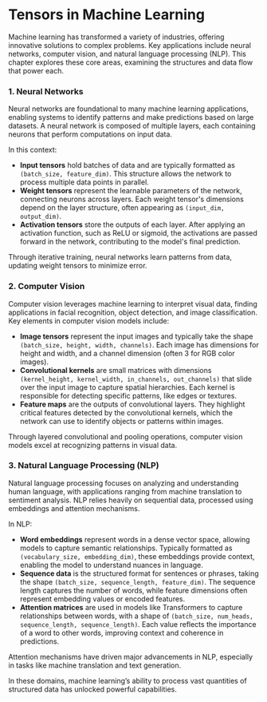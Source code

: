 # Tensors in Machine Learning

Machine learning has transformed a variety of industries, offering innovative solutions to complex problems. Key applications include neural networks, computer vision, and natural language processing (NLP). This chapter explores these core areas, examining the structures and data flow that power each.

### 1. Neural Networks

Neural networks are foundational to many machine learning applications, enabling systems to identify patterns and make predictions based on large datasets. A neural network is composed of multiple layers, each containing neurons that perform computations on input data.

In this context:

* **Input tensors** hold batches of data and are typically formatted as `(batch_size, feature_dim)`. This structure allows the network to process multiple data points in parallel.
* **Weight tensors** represent the learnable parameters of the network, connecting neurons across layers. Each weight tensor's dimensions depend on the layer structure, often appearing as `(input_dim, output_dim)`.
* **Activation tensors** store the outputs of each layer. After applying an activation function, such as ReLU or sigmoid, the activations are passed forward in the network, contributing to the model's final prediction.

Through iterative training, neural networks learn patterns from data, updating weight tensors to minimize error.

### 2. Computer Vision

Computer vision leverages machine learning to interpret visual data, finding applications in facial recognition, object detection, and image classification. Key elements in computer vision models include:

* **Image tensors** represent the input images and typically take the shape `(batch_size, height, width, channels)`. Each image has dimensions for height and width, and a channel dimension (often 3 for RGB color images).
* **Convolutional kernels** are small matrices with dimensions `(kernel_height, kernel_width, in_channels, out_channels)` that slide over the input image to capture spatial hierarchies. Each kernel is responsible for detecting specific patterns, like edges or textures.
* **Feature maps** are the outputs of convolutional layers. They highlight critical features detected by the convolutional kernels, which the network can use to identify objects or patterns within images.

Through layered convolutional and pooling operations, computer vision models excel at recognizing patterns in visual data.

### 3. Natural Language Processing (NLP)

Natural language processing focuses on analyzing and understanding human language, with applications ranging from machine translation to sentiment analysis. NLP relies heavily on sequential data, processed using embeddings and attention mechanisms.

In NLP:

* **Word embeddings** represent words in a dense vector space, allowing models to capture semantic relationships. Typically formatted as `(vocabulary_size, embedding_dim)`, these embeddings provide context, enabling the model to understand nuances in language.
* **Sequence data** is the structured format for sentences or phrases, taking the shape `(batch_size, sequence_length, feature_dim)`. The sequence length captures the number of words, while feature dimensions often represent embedding values or encoded features.
* **Attention matrices** are used in models like Transformers to capture relationships between words, with a shape of `(batch_size, num_heads, sequence_length, sequence_length)`. Each value reflects the importance of a word to other words, improving context and coherence in predictions.

Attention mechanisms have driven major advancements in NLP, especially in tasks like machine translation and text generation.

In these domains, machine learning’s ability to process vast quantities of structured data has unlocked powerful capabilities.
